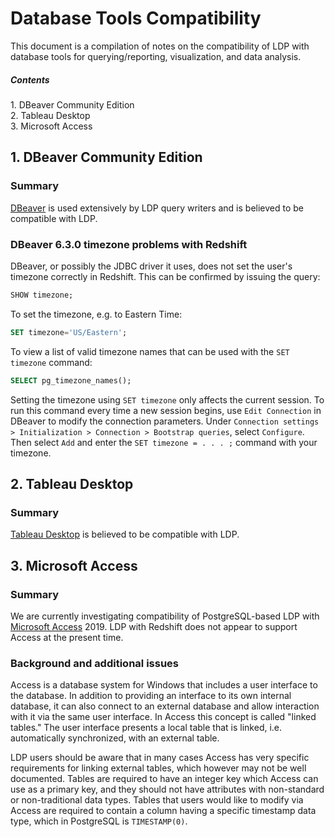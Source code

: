 Database Tools Compatibility
============================

This document is a compilation of notes on the compatibility of LDP
with database tools for querying/reporting, visualization, and data
analysis.


##### Contents  
1\. DBeaver Community Edition  
2\. Tableau Desktop  
3\. Microsoft Access


1\. DBeaver Community Edition
-----------------------------

### Summary

[DBeaver](https://dbeaver.io/) is used extensively by LDP query
writers and is believed to be compatible with LDP.

### DBeaver 6.3.0 timezone problems with Redshift

DBeaver, or possibly the JDBC driver it uses, does not set the user's
timezone correctly in Redshift.  This can be confirmed by issuing the
query:

```sql
SHOW timezone;
```

To set the timezone, e.g. to Eastern Time:

```sql
SET timezone='US/Eastern';
```

To view a list of valid timezone names that can be used with the `SET
timezone` command:

```sql
SELECT pg_timezone_names();
```

Setting the timezone using `SET timezone` only affects the current
session.  To run this command every time a new session begins, use
`Edit Connection` in DBeaver to modify the connection parameters.
Under `Connection settings > Initialization > Connection > Bootstrap
queries`, select `Configure`.  Then select `Add` and enter the `SET
timezone = . . . ;` command with your timezone.


2\. Tableau Desktop
-------------------

### Summary

[Tableau Desktop](https://www.tableau.com/products/desktop) is
believed to be compatible with LDP.


3\. Microsoft Access
--------------------

### Summary

We are currently investigating compatibility of PostgreSQL-based LDP
with [Microsoft Access](http://office.microsoft.com/access) 2019.  LDP
with Redshift does not appear to support Access at the present time.

<!--
LDP with PostgreSQL is believed to be compatible with [Microsoft
Access](http://office.microsoft.com/access) 2019.  LDP with Redshift
does not appear to support Access at the present time.
-->

### Background and additional issues

Access is a database system for Windows that includes a user interface
to the database.  In addition to providing an interface to its own
internal database, it can also connect to an external database and
allow interaction with it via the same user interface.  In Access this
concept is called "linked tables."  The user interface presents a
local table that is linked, i.e. automatically synchronized, with an
external table.

LDP users should be aware that in many cases Access has very specific
requirements for linking external tables, which however may not be
well documented.  Tables are required to have an integer key which
Access can use as a primary key, and they should not have attributes
with non-standard or non-traditional data types.  Tables that users
would like to modify via Access are required to contain a column
having a specific timestamp data type, which in PostgreSQL is
`TIMESTAMP(0)`.
 
